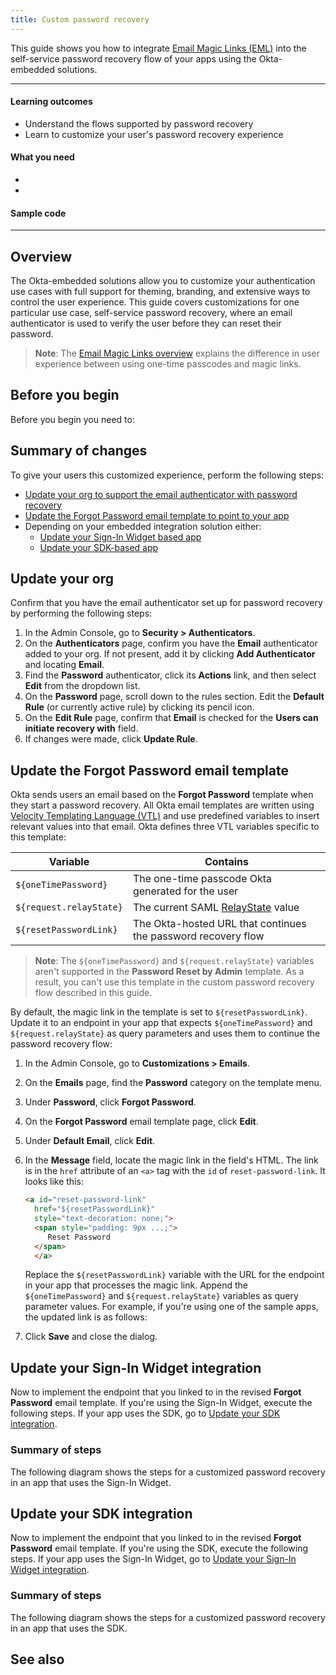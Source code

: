 ```yaml
---
title: Custom password recovery
---
```


<ApiLifecycle access="ie" />

This guide shows you how to integrate [Email Magic Links (EML)](/docs/guides/email-magic-links-overview/main/) into the self-service password recovery flow of your apps using the Okta-embedded solutions.

---

#### Learning outcomes

* Understand the flows supported by password recovery
* Learn to customize your user's password recovery experience

#### What you need

* <StackSnippet snippet="orgconfigurepwdonly" />
* <StackSnippet snippet="oiesdksetup" />

#### Sample code

<StackSnippet snippet="samplecode" />

---

## Overview

The Okta-embedded solutions allow you to customize your authentication use cases with full support for theming, branding, and extensive ways to control the user experience. This guide covers customizations for one particular use case, self-service password recovery, where an email authenticator is used to verify the user before they can reset their password.

> **Note**: The [Email Magic Links overview](/docs/guides/email-magic-links-overview/main/) explains the difference in user experience between using one-time passcodes and magic links.

## Before you begin

Before you begin you need to:

<StackSnippet snippet="beforeyoubegin" />

## Summary of changes

To give your users this customized experience, perform the following steps:

* [Update your org to support the email authenticator with password recovery](#update-your-org)
* [Update the Forgot Password email template to point to your app](#update-the-forgot-password-email-template)
* Depending on your embedded integration solution either:
    * [Update your Sign-In Widget based app](#update-your-sign-in-widget-integration)
    * [Update your SDK-based app](#update-your-sdk-integration)

## Update your org

Confirm that you have the email authenticator set up for password recovery by performing the following steps:

1. In the Admin Console, go to **Security > Authenticators**.
1. On the **Authenticators** page, confirm you have the **Email** authenticator added to your org. If not present, add it by clicking **Add Authenticator** and locating **Email**.
1. Find the **Password** authenticator, click its **Actions** link, and then select **Edit** from the dropdown list.
1. On the **Password** page, scroll down to the rules section. Edit the **Default Rule** (or currently active rule) by clicking its pencil icon.
1. On the **Edit Rule** page, confirm that **Email** is checked for the **Users can initiate recovery with** field.
1. If changes were made, click **Update Rule**.

## Update the Forgot Password email template

Okta sends users an email based on the **Forgot Password** template when they start a password recovery. All Okta email templates are written using [Velocity Templating Language (VTL)](https://help.okta.com/okta_help.htm?type=oie&id=ext-velocity-variables) and use predefined variables to insert relevant values into that email. Okta defines three VTL variables specific to this template:

| Variable | Contains  |
| ---------------| ------------------------|
| `${oneTimePassword}`   | The one-time passcode Okta generated for the user |
| `${request.relayState}` | The current SAML [RelayState](https://developer.okta.com/docs/concepts/saml/#understanding-sp-initiated-sign-in-flow) value |
| `${resetPasswordLink}` | The Okta-hosted URL that continues the password recovery flow |

> **Note**: The `${oneTimePassword}` and `${request.relayState}` variables aren't supported in the **Password Reset by Admin** template. As a result, you can't use this template in the custom password recovery flow described in this guide.

By default, the magic link in the template is set to `${resetPasswordLink}`. Update it to an endpoint in your app that expects `${oneTimePassword}` and `${request.relayState}` as query parameters and uses them to continue the password recovery flow:

1. In the Admin Console, go to **Customizations > Emails**.
1. On the **Emails** page, find the **Password** category on the template menu.
1. Under **Password**, click **Forgot Password**.
1. On the **Forgot Password** email template page, click **Edit**.
1. Under **Default Email**, click **Edit**.
1. In the **Message** field, locate the magic link in the field's HTML. The link is in the `href` attribute of an `<a>` tag with the `id` of `reset-password-link`. It looks like this:

    ```html
   <a id="reset-password-link"
      href="${resetPasswordLink}"
      style="text-decoration: none;">
      <span style="padding: 9px ...;">
         Reset Password
      </span>
      </a>
    ```

   Replace the `${resetPasswordLink}` variable with the URL for the endpoint in your app that processes the magic link. Append the `${oneTimePassword}` and `${request.relayState}` variables as query parameter values. For example, if you're using one of the sample apps, the updated link is as follows:

   <StackSnippet snippet="emailtemplate" />

1. Click **Save** and close the dialog.

## Update your Sign-In Widget integration

Now to implement the endpoint that you linked to in the revised **Forgot Password** email template.
If you're using the Sign-In Widget, execute the following steps. If your app uses the SDK, go to [Update your SDK integration](#update-your-sdk-integration).

### Summary of steps

The following diagram shows the steps for a customized password recovery in an app that uses the Sign-In Widget.

<StackSnippet snippet="siwsummary" />

<StackSnippet snippet="siw" />

## Update your SDK integration

Now to implement the endpoint that you linked to in the revised **Forgot Password** email template. If you're using the SDK, execute the following steps. If your app uses the Sign-In Widget, go to [Update your Sign-In Widget integration](#update-your-sign-in-widget-integration).

### Summary of steps

The following diagram shows the steps for a customized password recovery in an app that uses the SDK.

<StackSnippet snippet="sdksummary" />

<StackSnippet snippet="sdk" />

## See also

<StackSnippet snippet="relatedusecases" />
